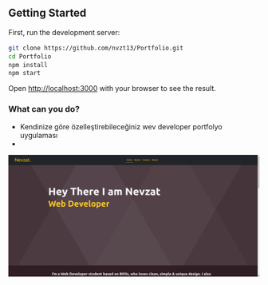 ## Getting Started

First, run the development server:

```bash
git clone https://github.com/nvzt13/Portfolio.git
cd Portfolio
npm install
npm start
```

Open [http://localhost:3000](http://localhost:3000) with your browser to see the result.

### What can you do?

- Kendinize göre özelleştirebileceğiniz wev developer portfolyo uygulaması
- 
<img src="/public/portfolio.png" />

